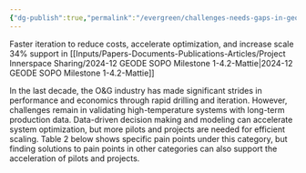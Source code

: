 ```yaml
---
{"dg-publish":true,"permalink":"/evergreen/challenges-needs-gaps-in-geothermal/categories/increase-pilots-and-projects/","tags":["need_category"]}
---
```


Faster iteration to reduce costs, accelerate optimization, and increase scale
34% support in [[Inputs/Papers-Documents-Publications-Articles/Project Innerspace Sharing/2024-12 GEODE SOPO Milestone 1-4.2-Mattie\|2024-12 GEODE SOPO Milestone 1-4.2-Mattie]]

In the last decade, the O&G industry has made significant strides in performance and economics through rapid drilling and iteration. However, challenges remain in validating high-temperature systems with long-term production data. Data-driven decision making and modeling can accelerate system optimization, but more pilots and projects are needed for efficient scaling. Table 2 below shows specific pain points under this category, but finding solutions to pain points in other categories can also support the acceleration of pilots and projects.